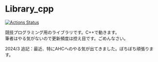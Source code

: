 # Library_cpp

[![Actions Status](https://github.com/titan-23/Library_cpp/workflows/verify/badge.svg)](https://github.com/titan-23/Library_cpp/actions)

競技プログラミング用のライブラリです。C++で動きます。  
筆者はやる気がないので更新頻度は控え目です。ごめんなさい。

2024/3 追記：最近、特にAHCへのやる気が出てきました。ぼちぼち頑張ります。
